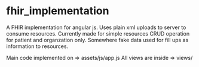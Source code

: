 # fhir_implementation
A FHIR implementation for angular js. Uses plain xml uploads to server to consume resources. Currently made for simple resources CRUD operation for patient and organzation only. Somewhere fake data used for fill ups as information to resources.

Main code implemented on =>  assets/js/app.js
All views are inside => views/
